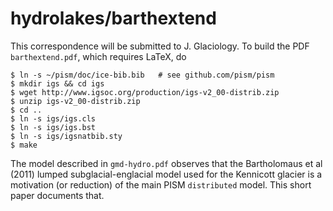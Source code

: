 hydrolakes/barthextend
==========

This correspondence will be submitted to J. Glaciology.  To build the PDF `barthextend.pdf`, which requires LaTeX, do

    $ ln -s ~/pism/doc/ice-bib.bib   # see github.com/pism/pism
    $ mkdir igs && cd igs
    $ wget http://www.igsoc.org/production/igs-v2_00-distrib.zip
    $ unzip igs-v2_00-distrib.zip
    $ cd ..
    $ ln -s igs/igs.cls
    $ ln -s igs/igs.bst
    $ ln -s igs/igsnatbib.sty
    $ make

The model described in `gmd-hydro.pdf` observes that the Bartholomaus et al (2011) lumped subglacial-englacial model used for the Kennicott glacier is a motivation (or reduction) of the main PISM `distributed` model.  This short paper documents that.

